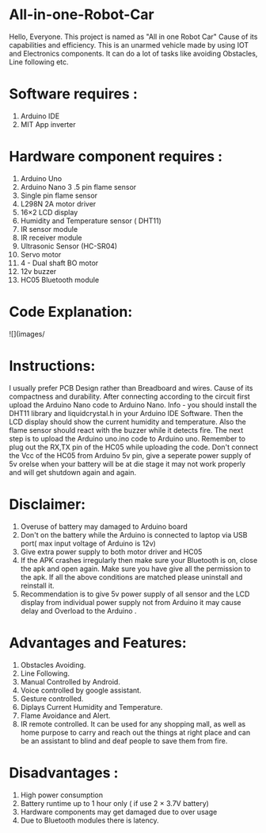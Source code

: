 # All-in-one-Robot-Car
Hello, Everyone. This project is named as "All in one Robot Car" Cause of its capabilities and efficiency. This is an unarmed vehicle made by using IOT and Electronics components.
It can do a lot of tasks like avoiding Obstacles, Line following etc. 
# Software requires : 
1. Arduino IDE
2. MIT App inverter 
# Hardware component requires : 
1. Arduino Uno
2. Arduino Nano 
3 .5 pin flame sensor 
4. Single pin flame sensor
5. L298N 2A motor driver
6. 16×2 LCD display
7. Humidity and Temperature sensor ( DHT11) 
8. IR sensor module 
9. IR receiver module
10. Ultrasonic Sensor (HC-SR04)
11. Servo motor
12. 4 - Dual shaft BO motor 
13. 12v buzzer
14. HC05 Bluetooth module
# Code Explanation:
![](images/
# Instructions: 
I usually prefer PCB Design rather than Breadboard and wires. Cause of its compactness and durability. 
After connecting according to the circuit first upload the Arduino Nano code to Arduino Nano. Info - you should install the DHT11 library and liquidcrystal.h in your Arduino IDE Software. Then the LCD display should show the current humidity and temperature. Also the flame sensor should react with the buzzer while it detects fire. 
The next step is to upload the Arduino uno.ino code to Arduino uno. Remember to plug out the RX,TX pin of the HC05 while uploading the code. Don't connect the Vcc of the HC05 from Arduino 5v pin, give a seperate power supply of 5v orelse when your battery will be at die stage it may not work properly and will get shutdown again and again. 
# Disclaimer:
1. Overuse of battery may damaged to Arduino board
2. Don't on the battery while the Arduino is connected to laptop via USB port( max input voltage of Arduino is 12v) 
3. Give extra power supply to both motor driver and HC05
4. If the APK  crashes irregularly then make sure your Bluetooth is on, close the apk and open again. Make sure you have give all the permission to the apk. If all the above conditions are matched please uninstall and reinstall it. 
5. Recommendation is to give 5v power supply of all sensor and the LCD display from individual power supply not from Arduino it may cause delay and Overload to the Arduino . 
# Advantages and Features:
1. Obstacles Avoiding.
2. Line Following.
3. Manual Controlled by Android.
4. Voice controlled by google assistant.
5. Gesture controlled. 
6. Diplays Current Humidity and Temperature.
7. Flame Avoidance and Alert. 
8. IR remote controlled.
It can be used for any shopping mall, as well as home purpose to carry and reach out the things at right place and can be an assistant to blind and deaf people to save them from fire. 
# Disadvantages : 
1. High power consumption
2. Battery runtime up to 1 hour only ( if use 2 × 3.7V battery)
3. Hardware components may get damaged due to over usage 
4. Due to Bluetooth modules there is latency.
